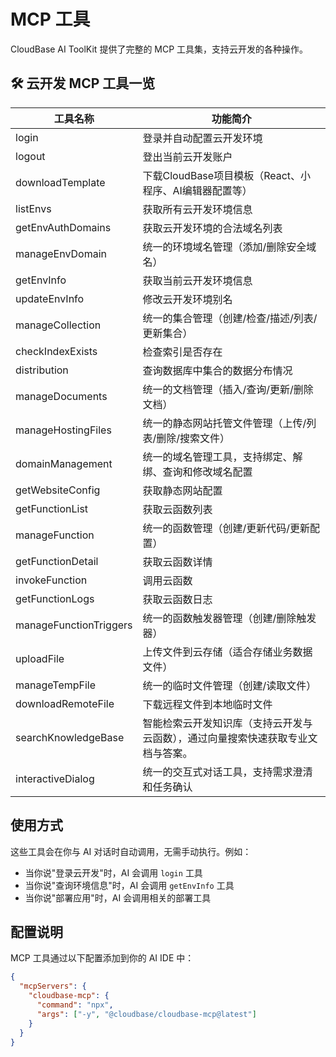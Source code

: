 # MCP 工具

CloudBase AI ToolKit 提供了完整的 MCP 工具集，支持云开发的各种操作。

## 🛠️ 云开发 MCP 工具一览

| 工具名称 | 功能简介 |
|----------|----------|
| login | 登录并自动配置云开发环境 |
| logout | 登出当前云开发账户 |
| downloadTemplate | 下载CloudBase项目模板（React、小程序、AI编辑器配置等） |
| listEnvs | 获取所有云开发环境信息 |
| getEnvAuthDomains | 获取云开发环境的合法域名列表 |
| manageEnvDomain | 统一的环境域名管理（添加/删除安全域名） |
| getEnvInfo | 获取当前云开发环境信息 |
| updateEnvInfo | 修改云开发环境别名 |
| manageCollection | 统一的集合管理（创建/检查/描述/列表/更新集合） |
| checkIndexExists | 检查索引是否存在 |
| distribution | 查询数据库中集合的数据分布情况 |
| manageDocuments | 统一的文档管理（插入/查询/更新/删除文档） |
| manageHostingFiles | 统一的静态网站托管文件管理（上传/列表/删除/搜索文件） |
| domainManagement | 统一的域名管理工具，支持绑定、解绑、查询和修改域名配置 |
| getWebsiteConfig | 获取静态网站配置 |
| getFunctionList | 获取云函数列表 |
| manageFunction | 统一的函数管理（创建/更新代码/更新配置） |
| getFunctionDetail | 获取云函数详情 |
| invokeFunction | 调用云函数 |
| getFunctionLogs | 获取云函数日志 |
| manageFunctionTriggers | 统一的函数触发器管理（创建/删除触发器） |
| uploadFile | 上传文件到云存储（适合存储业务数据文件） |
| manageTempFile | 统一的临时文件管理（创建/读取文件） |
| downloadRemoteFile | 下载远程文件到本地临时文件 |
| searchKnowledgeBase | 智能检索云开发知识库（支持云开发与云函数），通过向量搜索快速获取专业文档与答案。|
| interactiveDialog | 统一的交互式对话工具，支持需求澄清和任务确认 |

## 使用方式

这些工具会在你与 AI 对话时自动调用，无需手动执行。例如：

- 当你说"登录云开发"时，AI 会调用 `login` 工具
- 当你说"查询环境信息"时，AI 会调用 `getEnvInfo` 工具
- 当你说"部署应用"时，AI 会调用相关的部署工具

## 配置说明

MCP 工具通过以下配置添加到你的 AI IDE 中：

```json
{
  "mcpServers": {
    "cloudbase-mcp": {
      "command": "npx",
      "args": ["-y", "@cloudbase/cloudbase-mcp@latest"]
    }
  }
}
``` 
